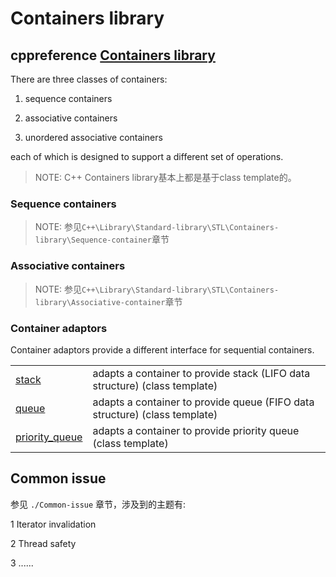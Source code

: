 # Containers library



## cppreference [Containers library](https://en.cppreference.com/w/cpp/container)

There are three classes of containers:

1) sequence containers

2) associative containers

3) unordered associative containers 

each of which is designed to support a different set of operations.

> NOTE: C++ Containers library基本上都是基于class template的。



### Sequence containers

> NOTE: 参见`C++\Library\Standard-library\STL\Containers-library\Sequence-container`章节

### Associative containers

> NOTE: 参见`C++\Library\Standard-library\STL\Containers-library\Associative-container`章节



### Container adaptors

Container adaptors provide a different interface for sequential containers.

|                                                              |                                                              |
| ------------------------------------------------------------ | ------------------------------------------------------------ |
| [stack](https://en.cppreference.com/w/cpp/container/stack)   | adapts a container to provide stack (LIFO data structure) (class template) |
| [queue](https://en.cppreference.com/w/cpp/container/queue)   | adapts a container to provide queue (FIFO data structure) (class template) |
| [priority_queue](https://en.cppreference.com/w/cpp/container/priority_queue) | adapts a container to provide priority queue (class template) |

## Common issue

参见 `./Common-issue` 章节，涉及到的主题有:

1 Iterator invalidation

2 Thread safety

3 ......




